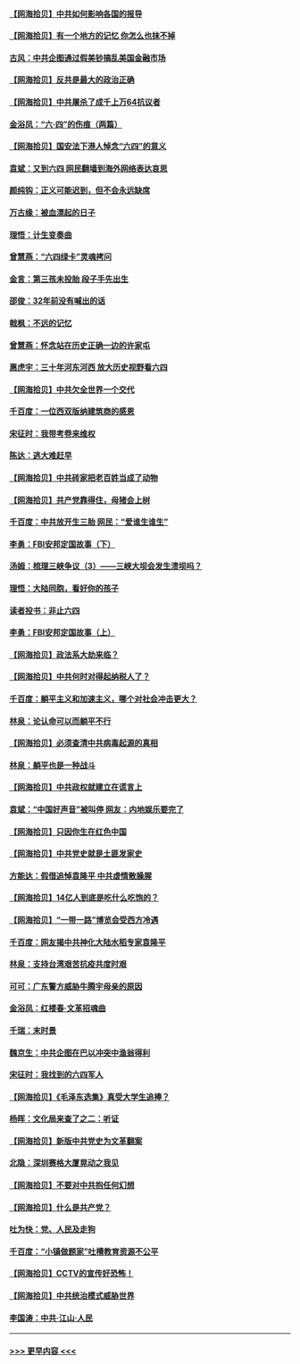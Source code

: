 #### [【网海拾贝】中共如何影响各国的报导](../pages/nsc993/n13012599.md?t=06110351) 
#### [【网海拾贝】有一个地方的记忆 你怎么也抹不掉](../pages/nsc993/n13009802.md?t=06110351) 
#### [古风：中共企图通过假美钞搞乱美国金融市场](../pages/nsc993/n13009626.md?t=06110351) 
#### [【网海拾贝】反共是最大的政治正确](../pages/nsc993/n13007051.md?t=06110351) 
#### [【网海拾贝】中共屠杀了成千上万64抗议者](../pages/nsc993/n13002713.md?t=06110351) 
#### [金浴凤：“六·四”的伤痕（两篇）](../pages/nsc993/n13001719.md?t=06110351) 
#### [【网海拾贝】国安法下港人悼念“六四”的意义](../pages/nsc993/n13001039.md?t=06110351) 
#### [袁斌：又到六四 网民翻墙到海外网络表达哀思](../pages/nsc993/n13000995.md?t=06110351) 
#### [颜纯钩：正义可能迟到，但不会永远缺席](../pages/nsc993/n13000920.md?t=06110351) 
#### [万古缘：被血漂起的日子](../pages/nsc993/n13000914.md?t=06110351) 
#### [理悟：计生变奏曲](../pages/nsc993/n13000414.md?t=06110351) 
#### [曾慧燕：“六四绿卡”灵魂拷问](../pages/nsc993/n13000277.md?t=06110351) 
#### [金言：第三孩未投胎 段子手先出生](../pages/nsc993/n13000215.md?t=06110351) 
#### [邵俊：32年前没有喊出的话](../pages/nsc993/n13000181.md?t=06110351) 
#### [戟枫：不远的记忆](../pages/nsc993/n13000121.md?t=06110351) 
#### [曾慧燕：怀念站在历史正确一边的许家屯](../pages/nsc993/n13000073.md?t=06110351) 
#### [惠虎宇：三十年河东河西 放大历史视野看六四](../pages/nsc993/n13000018.md?t=06110351) 
#### [【网海拾贝】中共欠全世界一个交代](../pages/nsc993/n12998706.md?t=06110351) 
#### [千百度：一位西双版纳建筑商的感恩](../pages/nsc993/n12998487.md?t=06110351) 
#### [宋征时：我带考卷来维权](../pages/nsc993/n12994088.md?t=06110351) 
#### [陈达：逃大难赶早](../pages/nsc993/n12993569.md?t=06110351) 
#### [【网海拾贝】中共砖家把老百姓当成了动物](../pages/nsc993/n12993483.md?t=06110351) 
#### [【网海拾贝】共产党靠得住，母猪会上树](../pages/nsc993/n12990730.md?t=06110351) 
#### [千百度：中共放开生三胎 网民：“爱谁生谁生”](../pages/nsc993/n12990644.md?t=06110351) 
#### [李勇：FBI安邦定国故事（下）](../pages/nsc993/n12987854.md?t=06110351) 
#### [汤姆：梳理三峡争议（3）——三峡大坝会发生溃坝吗？](../pages/nsc993/n12989806.md?t=06110351) 
#### [理悟：大陆同胞，看好你的孩子](../pages/nsc993/n12989778.md?t=06110351) 
#### [读者投书：非止六四](../pages/nsc993/n12989673.md?t=06110351) 
#### [李勇：FBI安邦定国故事（上）](../pages/nsc993/n12987749.md?t=06110351) 
#### [【网海拾贝】政法系大劫来临？](../pages/nsc993/n12987596.md?t=06110351) 
#### [【网海拾贝】中共何时对得起纳税人了？](../pages/nsc993/n12985578.md?t=06110351) 
#### [千百度：躺平主义和加速主义，哪个对社会冲击更大？](../pages/nsc993/n12985512.md?t=06110351) 
#### [林泉：论认命可以而躺平不行](../pages/nsc993/n12985505.md?t=06110351) 
#### [【网海拾贝】必须查清中共病毒起源的真相](../pages/nsc993/n12984276.md?t=06110351) 
#### [林泉：躺平也是一种战斗](../pages/nsc993/n12984194.md?t=06110351) 
#### [【网海拾贝】中共政权就建立在谎言上](../pages/nsc993/n12981880.md?t=06110351) 
#### [袁斌：“中国好声音”被叫停 网友：内地娱乐要完了](../pages/nsc993/n12981826.md?t=06110351) 
#### [【网海拾贝】只因你生在红色中国](../pages/nsc993/n12979096.md?t=06110351) 
#### [【网海拾贝】中共党史就是土匪发家史](../pages/nsc993/n12976478.md?t=06110351) 
#### [方能达：假借追悼袁隆平 中共虚情散臊腥](../pages/nsc993/n12976396.md?t=06110351) 
#### [【网海拾贝】14亿人到底是吃什么吃饱的？](../pages/nsc993/n12974125.md?t=06110351) 
#### [【网海拾贝】“一带一路”博览会受西方冷遇](../pages/nsc993/n12971787.md?t=06110351) 
#### [千百度：网友揭中共神化大陆水稻专家袁隆平](../pages/nsc993/n12971733.md?t=06110351) 
#### [林泉：支持台湾艰苦抗疫共度时艰](../pages/nsc993/n12971350.md?t=06110351) 
#### [可可：广东警方威胁牛腾宇母亲的原因](../pages/nsc993/n12971100.md?t=06110351) 
#### [金浴凤：红楼春·文革招魂曲](../pages/nsc993/n12970354.md?t=06110351) 
#### [千瑞：末时景](../pages/nsc993/n12970337.md?t=06110351) 
#### [魏京生：中共企图在巴以冲突中渔翁得利](../pages/nsc993/n12970286.md?t=06110351) 
#### [宋征时：我找到的六四军人](../pages/nsc993/n12970213.md?t=06110351) 
#### [【网海拾贝】《毛泽东选集》真受大学生追捧？](../pages/nsc993/n12968779.md?t=06110351) 
#### [杨晖：文化局来查了之二：听证](../pages/nsc993/n12966528.md?t=06110351) 
#### [【网海拾贝】新版中共党史为文革翻案](../pages/nsc993/n12967526.md?t=06110351) 
#### [北隐：深圳赛格大厦晃动之我见](../pages/nsc993/n12967393.md?t=06110351) 
#### [【网海拾贝】不要对中共抱任何幻想](../pages/nsc993/n12965222.md?t=06110351) 
#### [【网海拾贝】什么是共产党？](../pages/nsc993/n12962781.md?t=06110351) 
#### [吐为快：党、人民及走狗](../pages/nsc993/n12962747.md?t=06110351) 
#### [千百度：“小镇做题家”吐槽教育资源不公平](../pages/nsc993/n12962705.md?t=06110351) 
#### [【网海拾贝】CCTV的宣传好恐怖！](../pages/nsc993/n12959984.md?t=06110351) 
#### [【网海拾贝】中共统治模式威胁世界](../pages/nsc993/n12957622.md?t=06110351) 
#### [李国涛：中共‧江山‧人民](../pages/nsc993/n12957502.md?t=06110351) 

----
#### [ >>> 更早内容 <<< ](../indexes/nsc993-earlier.md)
